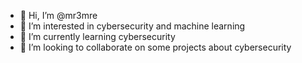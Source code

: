 - 👋 Hi, I’m @mr3mre
- 👀 I’m interested in cybersecurity and machine learning
- 🌱 I’m currently learning cybersecurity 
- 💞️ I’m looking to collaborate on some projects about cybersecurity

<!---
mr3mre/mr3mre is a ✨ special ✨ repository because its `README.md` (this file) appears on your GitHub profile.
You can click the Preview link to take a look at your changes.
--->
